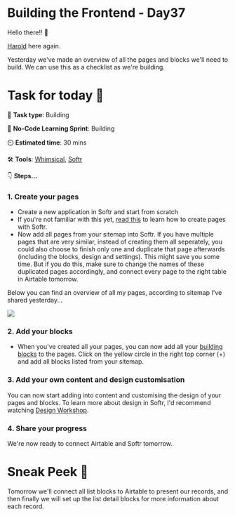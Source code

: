# Building the Frontend - Day37


Hello there!! 👋

[Harold](https://twitter.com/hdkstr) here again. 

Yesterday we've made an overview of all the pages and blocks we'll need to build. We can use this as a checklist as we're building. 

# Task for today 🚀
📝 **Task type**: Building

🧱 **No-Code Learning Sprint**: Building

⏲️ **Estimated time**: 30 mins

🛠️ **Tools**: [Whimsical](https://whimsical.com/signup), [Softr](https://www.softr.io/)

👇 **Steps...**

### 1. Create your pages

- Create a new application in Softr and start from scratch
- If you're not familiar with this yet, [read this](https://docs.softr.io/studio/pages#how-to-create-duplicate-and-delete-pages) to learn how to create pages with Softr.
- Now add all pages from your sitemap into Softr. If you have multiple pages that are very similar, instead of creating them all seperately, you could also choose to finish only one and duplicate that page afterwards (including the blocks, design and settings). This might save you some time. But if you do this, make sure to change the names of these duplicated pages accordingly, and connect every page to the right table in Airtable tomorrow.


Below you can find an overview of all my pages, according to sitemap I've shared yesterday...


![](https://ci6.googleusercontent.com/proxy/uzMstnnWFmyXvCgOHtM--mQsWasqUd6rnYvIaTY9AeO0-rGhTj-WJg4Jf7bAmCeUKxDhYoyJcFWHzV8IsxNJCNKd-s-p1LDw_XbNmbJsk1yMNkxBD4PuZwVmC_m_q71ED9XJ6wR-8Ca8ad50yEg=s0-d-e1-ft#https://bucket.mlcdn.com/a/2070/2070180/images/0172bb54ff029fc547e44dcb5feaf445a14419fe.png)

### 2. Add your blocks

- When you've created all your pages, you can now add all your [building blocks](https://docs.softr.io/building-blocks) to the pages. Click on the yellow circle in the right top corner (+) and add all blocks listed from your sitemap. 


### 3. Add your own content and design customisation

You can now start adding into content and customising the design of your pages and blocks. To learn more about design in Softr, I'd recommend watching [Design Workshop](https://www.youtube.com/watch?v=c35kUVxZR24&feature=youtu.be). 

### 4. Share your progress

We're now ready to connect Airtable and Softr tomorrow. 

# Sneak Peek 👀
Tomorrow we'll connect all list blocks to Airtable to present our records, and then finally we will set up the list detail blocks for more information about each record.

